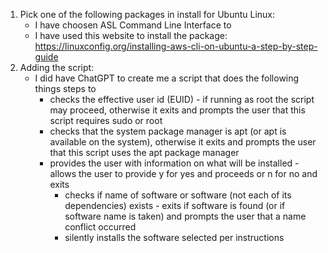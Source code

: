 1. Pick one of the following packages in install for Ubuntu Linux:
     + I have choosen ASL Command Line Interface to
   + I have used this website to install the package: https://linuxconfig.org/installing-aws-cli-on-ubuntu-a-step-by-step-guide
2. Adding the script: 
     + I did have ChatGPT to create me a script that does the following things steps to
        + checks the effective user id (EUID) - if running as root the script may proceed, otherwise it exits and prompts the user that this script requires sudo or root
         + checks that the system package manager is apt (or apt is available on the system), otherwise it exits and prompts the user that this script uses the apt package manager
        + provides the user with information on what will be installed - allows the user to provide y for yes and proceeds or n for no and exits
          + checks if name of software or software (not each of its dependencies) exists - exits if software is found (or if software name is taken) and prompts the user that a name conflict occurred
          + silently installs the software selected per instructions
